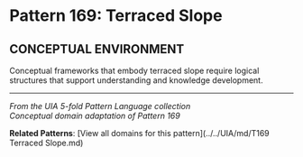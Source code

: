# Pattern 169: Terraced Slope

## CONCEPTUAL ENVIRONMENT

Conceptual frameworks that embody terraced slope require logical structures that support understanding and knowledge development.

---

*From the UIA 5-fold Pattern Language collection*  
*Conceptual domain adaptation of Pattern 169*

**Related Patterns**: [View all domains for this pattern](../../UIA/md/T169 Terraced Slope.md)